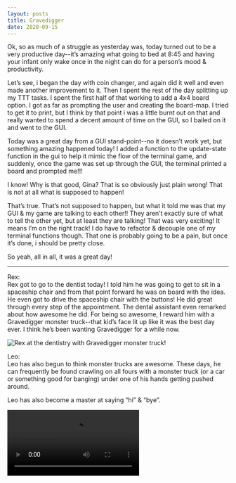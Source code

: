 ```yaml
---
layout: posts
title: Gravedigger
date: 2020-09-15
---
```


Ok, so as much of a struggle as yesterday was, today turned out to be a very productive day--it’s amazing what going to bed at 8:45 and having your infant only wake once in the night can do for a person’s mood & productivity.

Let’s see, i began the day with coin changer, and again did it well and even made another improvement to it.  Then I spent the rest of the day splitting up my TTT tasks.  I spent the first half of that working to add a 4x4 board option.  I got as far as prompting the user and creating the board-map.  I tried to get it to print, but I think by that point i was a little burnt out on that and really wanted to spend a decent amount of time on the GUI, so I bailed on it and went to the GUI.  

Today was a great day from a GUI stand-point--no it doesn’t work yet, but something amazing happened today!  I added a function to the update-state function in the gui to help it mimic the flow of the terminal game, and suddenly, once the game was set up through the GUI, the terminal printed a board and prompted me!!!  

I know!  Why is that good, Gina?  That is so obviously just plain wrong!  That is not at all what is supposed to happen!  

That’s true.  That’s not supposed to happen, but what it told me was that my GUI & my game are talking to each other!!  They aren’t exactly sure of what to tell the other yet, but at least they are talking!  That was very exciting!  It means I’m on the right track!  I do have to refactor & decouple one of my terminal functions though.  That one is probably going to be a pain, but once it’s done, i should be pretty close.  

So yeah, all in all, it was a great day!

***
Rex:  
Rex got to go to the dentist today!  I told him he was going to get to sit in a spaceship chair and from that point forward he was on board with the idea.  He even got to drive the spaceship chair with the buttons!  He did great through every step of the appointment.  The dental assistant even remarked about how awesome he did.  For being so awesome, I reward him with a Gravedigger monster truck--that kid’s face lit up like it was the best day ever.  I think he’s been wanting Gravedigger for a while now.

![Rex at the dentistry with Gravedigger monster truck!](https://maniginam.github.io/blog/pics&vids/RexAtDentistWGraveDigger.jpeg#thumbnail)

Leo:  
Leo has also begun to think monster trucks are awesome.  These days, he can frequently be found crawling on all fours with a monster truck (or a car or something good for banging) under one of his hands getting pushed around.  

Leo has also become a master at saying “hi” & “bye”.  

![Leo says Hi](https://maniginam.github.io/blog/pics&vids/LeoSaysHi.mp4#thumbnail)
